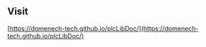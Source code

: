 ## Visit   
[https://domenech-tech.github.io/plcLibDoc/](https://domenech-tech.github.io/plcLibDoc/)